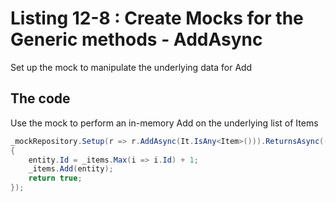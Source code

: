 # Listing 12-8 : Create Mocks for the Generic methods - AddAsync

Set up the mock to manipulate the underlying data for Add

## The code

Use the mock to perform an in-memory Add on the underlying list of Items

```cs
_mockRepository.Setup(r => r.AddAsync(It.IsAny<Item>())).ReturnsAsync((Item entity) =>
{
    entity.Id = _items.Max(i => i.Id) + 1;
    _items.Add(entity);
    return true;
});
```  